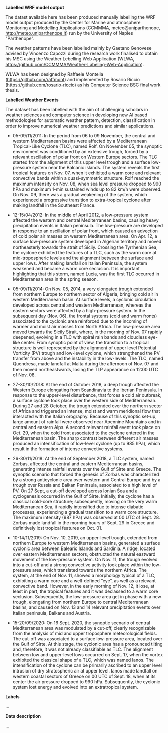 **Labelled WRF model output**

The datast available here has been produced manually labelling the WRF model output produced by the Center for Marine and atmosphere Monitoring and Modelling Applications (CCMMMA, meteo@uniparthenope, http://meteo.uniparthenope.it) run by the University of Naples "Parthenope".

The weather patterns have been labelled mainly by Gaetano Genovese advised by Vincenzo Capozzi during the research work finalised to obtain his MSC using the Weather Lebelling Web Application (WLWA, https://github.com/CCMMMA/Weather-Labeling-Web-Application).

WLWA has been designed by Raffaele Montella (https://github.com/raffmont) and implemented by Rosario Riccio (https://github.com/rosario-riccio) as his Computer Science BSC final work thesis.

**Labelled Weather Events**

The dataset has been labelled with the aim of challenging scholars in weather sciences and computer science in developing new AI based methodologies for automatic weather pattern, detection, classification in order to improve numerical weather predictions and similar applications.

* 05-09/11/2011:
In the period from 06 to 09 November, the central and western Mediterranean basins were affected by a Mediterranean Tropical-Like Cyclone (TLC), named Rolf. On November 05, the synoptic environment was conditioned by an extensive trough, forced by a relevant oscillation of polar front on Western Europe sectors. The TLC started from the alignment of this upper level trough and a surface low-pressure system near the Balcanic islands. The system reveals the first tropical features on Nov. 07, when it exhibited a warm core and relevant convective bands within a quasi-symmetric structure. Rolf reached the maximum intensity on Nov. 08, when sea level pressure dropped to 990 hPa and maximum 1-min sustained winds up to 82 km/h were observed. On Nov. 09, there was a gradual weakening of the system, which experienced a progressive transition to extra-tropical cyclone after making landfall in the Southeast France. 

* 12-15/04/2012:
In the middle of April 2012, a low-pressure system affected the western and central Mediterranean basins, causing heavy precipitation events in Italian peninsula. The low-pressure are developed in response to an oscillation of polar front, which caused an advection of cold polar air masses on western Mediterranean area. On Apr. 12, a surface low-pressure system developed in Algerian territory and moved northeasterly towards the strait of Sicily. Crossing the Tyrrhenian Sea, the cyclone exhibited the features of a TLC, such as the warm core at mid-tropospheric levels and the alignment between the surface and upper lows. After making landfall on Italian Peninsula, the system weakened and became a warm core seclusion. It is important highlighting that this storm, named Lucia, was the first TLC occurred in Mediterranean area in the spring season.  

* 05-09/11/2014:
On Nov. 05, 2014, a very elongated trough extended from northern Europe to northern sector of Algeria, bringing cold air in western Mediterranean basin. At surface levels, a cyclonic circulation developed across central and western Mediterranean, whereas the eastern sectors were affected by a high-pressure system. In the subsequent day (Nov. 06), the frontal systems (cold and warm fronts) associated to the cyclonic area reinforced due to the incoming of warmer and moist air masses from North Africa. The low-pressure area moved towards the Sicily Strait, where, in the morning of Nov. 07 rapidly deepened, evolving in a TLC with spiral rain bands and cloudless eye-like center. From synoptic point of view, the transition to a tropical structure is well represented by the alignment of upper level Potential Vorticity (PV) trough and low-level cyclone, which strengthened the PV transfer from above and the instability in the low-levels. The TLC, named Quendresa, made landfall at Malta during the afternoon of Nov. 07 and then moved northeastwards, losing the TLP appearance on 12:00 UTC of Nov. 08.

* 27-30/10/2018:
At the end of October 2018, a deep trough affected the Western Europe elongating from Scandinavia to the Iberian Peninsula. In response to the upper-level disturbance, that forces a cold air outbreak, a surface cyclone took place over the western side of Mediterranean. During 27 and 28 October, the trough extended over the northern sector of Africa and triggered an intense, moist and warm meridional flow that interacted with the Italian orography. Because of this synoptic set-up, large amount of rainfall were observed near Apennine Mountains and in central and eastern Alps. A second relevant rainfall event took place on Oct. 29, when the cold front associated to the cyclone entered in the Mediterranean basin. The sharp contrast between different air masses produced an intensification of low-level cyclone (up to 985 hPa), which result in the formation of intense convective systems.   


* 26-30/11/2018:
At the end of September 2018, a TLC system, named Zorbas, affected the central and eastern Mediterranean basins, generating intense rainfall events over the Gulf of Sirte and Greece. The synoptic scenario that forced the genesis of Zorbas was characterized by a strong anticyclonic area over western and Central Europe and by a trough over Russia and Balkan Peninsula, associated to a high level of PV. On 27 Sept, a cut-off developed across Ionian Sea and a cyclogenesis occurred in the Gulf of Sirte. Initially, the cyclone has a classical cold-core structure; subsequently, moving on the very warm Mediterranean Sea, it rapidly intensified due to intense diabatic processes, experiencing a gradual transition to a warm core structure. The maximum intensity (987 hPa) was observed at 00 UTC of Sept. 28. Zorbas made landfall in the morning hours of Sept. 29 in Greece and definitively lost tropical features on Oct. 01. 

* 10-14/11/2019:
On Nov. 10, 2019, an upper-level trough, extended from northern Europe to western Mediterranean basins, generated a surface cyclonic area between Balearic Islands and Sardinia. A ridge, located over eastern Mediterranean sectors, obstructed the natural eastward movement of the low-pressure system. On Nov. 11, the trough evolved into a cut-off and a strong convective activity took place within the low-pressure area, which translated towards the northern Africa. The system, at the end of Nov. 11, showed a morphology typical of a TLC, exhibiting a warm core and a well-defined “eye”, as well as a relevant convective band. However, in the early morning of Nov. 12, it lose, at least in part, the tropical features and it was declassed to a warm core seclusion. Subsequently, the low-pressure area get in phase with a new trough, elongating from northern Europe to central Mediterranean basins, and caused on Nov. 13 and 14 relevant precipitation events over Italian peninsula, Balkans and Austria.  

* 15-20/09/2020:
On 16 Sept. 2020, the synoptic scenario of central Mediterranean area was modulated by a cut-off, clearly recognizable from the analysis of mid and upper troposphere meteorological fields. The cut-off was associated to a surface low-pressure area, located over the Gulf of Sirte. At this stage, the cyclonic area has a pronounced tilting and, therefore, it was not already classifiable as TLC. The alignment between low and upper-level lows occurred on Sept. 17, when the vortex exhibited the classical shape of a TLC, which was named Ianos. The intensification of the cyclone can be primarily ascribed to an upper level intrusion of dry stratospheric air at upper level. Ianos made landfall on western coastal sectors of Greece on 00 UTC of Sept. 18, when at its center the air pressure dropped to 990 hPa. Subsequently, the cyclonic system lost energy and evolved into an extratropical system.  

**Labels**

...

**Data description**

...
